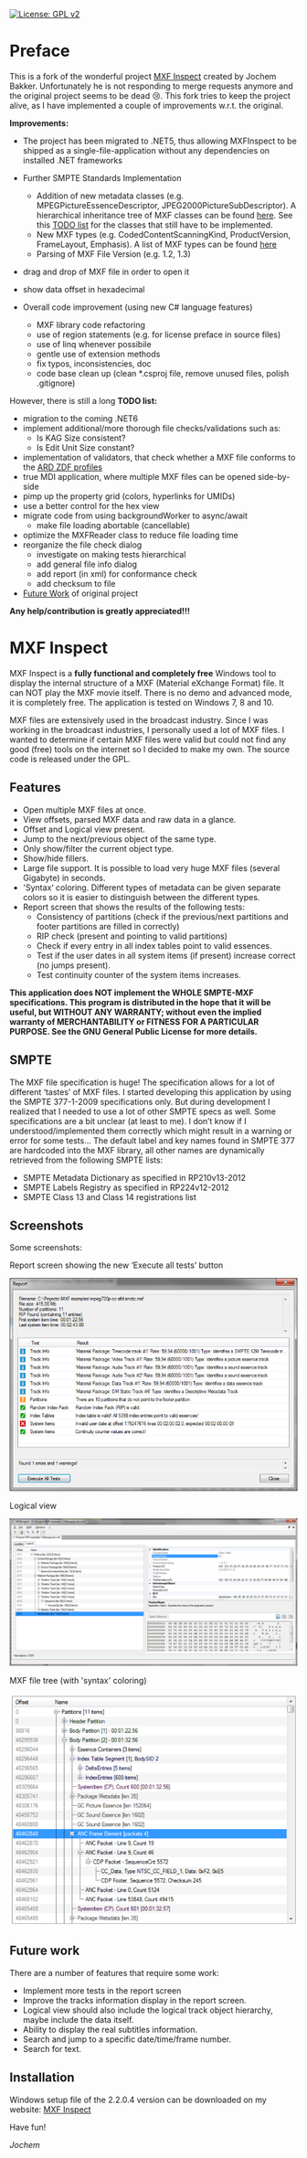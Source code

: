 [![License: GPL v2](https://img.shields.io/badge/License-GPL%20v2-blue.svg)](https://www.gnu.org/licenses/old-licenses/gpl-2.0.en.html)

# Preface
This is a fork of the wonderful project [MXF Inspect](https://github.com/Myriadbits/MXFInspect) created by Jochem Bakker. Unfortunately he is not responding to merge requests anymore and the original project seems to be dead :cry:. This fork tries to keep the project alive, as I have implemented a couple of improvements w.r.t. the original.

**Improvements:**

- The project has been migrated to .NET5, thus allowing MXFInspect to be shipped as a single-file-application without any dependencies on installed .NET frameworks
- Further SMPTE Standards Implementation
  - Addition of new metadata classes (e.g. MPEGPictureEssenceDescriptor, JPEG2000PictureSubDescriptor). A hierarchical inheritance tree of MXF classes can be found [here](https://registry.smpte-ra.org/view/published/Groups_inheritance_tree.html). See this [TODO list](/tree.md) for the classes that still have to be implemented. 
  - New MXF types (e.g. CodedContentScanningKind, ProductVersion, FrameLayout, Emphasis). A list of MXF types can be found [here](https://registry.smpte-ra.org/view/published/ul_hierarchy.html?rgr=t)
  - Parsing of MXF File Version (e.g. 1.2, 1.3)
- drag and drop of MXF file in order to open it
- show data offset in hexadecimal

- Overall code improvement (using new C# language features)
  - MXF library code refactoring
  - use of region statements (e.g. for license preface in source files)
  - use of linq whenever possibile
  - gentle use of extension methods
  - fix typos, inconsistencies, doc
  - code base clean up (clean *.csproj file, remove unused files, polish .gitignore)
 
However, there is still a long **TODO list:**
- migration to the coming .NET6
- implement additional/more thorough file checks/validations such as:
  - Is KAG Size consistent?
  - Is Edit Unit Size constant?
- implementation of validators, that check whether a MXF file conforms to the [ARD ZDF profiles](https://www.irt.de/en/publications/technical-guidelines/technical-guidelines-download/mxf)
- true MDI application, where multiple MXF files can be opened side-by-side
- pimp up the property grid (colors, hyperlinks for UMIDs)
- use a better control for the hex view 
- migrate code from using backgroundWorker to async/await
  - make file loading abortable (cancellable)
- optimize the MXFReader class to reduce file loading time
- reorganize the file check dialog
  - investigate on making tests hierarchical
  - add general file info dialog
  - add report (in xml) for conformance check
  - add checksum to file
- [Future Work](#Future-Work) of original project


**Any help/contribution is greatly appreciated!!!**

# MXF Inspect

MXF Inspect is a **fully functional and completely free** Windows tool to display the internal structure of a MXF (Material eXchange Format) file. It can NOT play the MXF movie itself. There is no demo and advanced mode, it is completely free. The application is tested on Windows 7, 8 and 10.

MXF files are extensively used in the broadcast industry. Since I was working in the broadcast industries, I personally used a lot of MXF files. I wanted to determine if certain MXF files were valid but could not find any good (free) tools on the internet so I decided to make my own. The source code is released under the GPL.

## Features
* Open multiple MXF files at once.
* View offsets, parsed MXF data and raw data in a glance.
* Offset and Logical view present.
* Jump to the next/previous object of the same type.
* Only show/filter the current object type.
* Show/hide fillers.
* Large file support. It is possible to load very huge MXF files (several Gigabyte) in seconds.
* 'Syntax‘ coloring. Different types of metadata can be given separate colors so it is easier to distinguish between the different types.
* Report screen that shows the results of the following tests:
	* Consistency of partitions (check if the previous/next partitions and footer partitions are filled in correctly)
	* RIP check (present and pointing to valid partitions)
	* Check if every entry in all index tables point to valid essences.
	* Test if the user dates in all system items (if present) increase correct (no jumps present).
	* Test continuity counter of the system items increases.

**This application does NOT implement the WHOLE SMPTE-MXF specifications. This program is distributed in the hope that it will be useful, but WITHOUT ANY WARRANTY; without even the implied warranty of MERCHANTABILITY or FITNESS FOR A PARTICULAR PURPOSE. See the GNU General Public License for more details.** 

## SMPTE
The MXF file specification is huge! The specification allows for a lot of different ‘tastes’ of MXF files. I started developing this application by using the SMPTE 377-1-2009 specifications only. But during development I realized that I needed to use a lot of other SMPTE specs as well. Some specifications are a bit unclear (at least to me). I don’t know if I understood/implemented them correctly which might result in a warning or error for some tests… The default label and key names found in SMPTE 377 are hardcoded into the MXF library, all other names are dynamically retrieved from the following SMPTE lists:

* SMPTE Metadata Dictionary as specified in RP210v13-2012
* SMPTE Labels Registry as specified in RP224v12-2012
* SMPTE Class 13 and Class 14 registrations list


## Screenshots

Some screenshots:

Report screen showing the new ‘Execute all tests’ button

![Report screen showing the new ‘Execute all tests’ button](doc/screenshots/Report.png)

Logical view

![Logical view](doc/screenshots/Logical.png)

MXF file tree (with 'syntax' coloring)

![MXF file tree (with 'syntax' coloring)](doc/screenshots/WholeFile2.png)


## Future work
There are a number of features that require some work:

* Implement more tests in the report screen
* Improve the tracks information display in the report screen.
* Logical view should also include the logical track object hierarchy, maybe include the data itself.
* Ability to display the real subtitles information.
* Search and jump to a specific date/time/frame number.
* Search for text.


## Installation

Windows setup file of the 2.2.0.4 version can be downloaded on my website: [MXF Inspect](https://www.myriadbits.com/index.php/mxf-inspect-2/#)


Have fun!

*Jochem*
